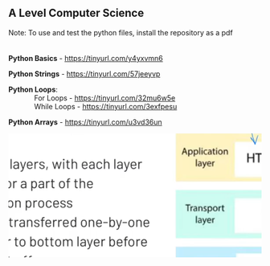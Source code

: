 ## A Level Computer Science

Note: To use and test the python files, install the repository as a pdf
<br /><br /><br />
**Python Basics** - https://tinyurl.com/y4yxvmn6

**Python Strings** - https://tinyurl.com/57jeeyvp

**Python Loops**:</br>&nbsp;&nbsp;&nbsp;&nbsp;&nbsp;&nbsp;&nbsp;&nbsp;&nbsp;&nbsp;&nbsp;&nbsp;
		For Loops - https://tinyurl.com/32mu6w5e </br>&nbsp;&nbsp;&nbsp;&nbsp;&nbsp;&nbsp;&nbsp;&nbsp;&nbsp;&nbsp;&nbsp;&nbsp;
		While Loops - https://tinyurl.com/3exfpesu
		
**Python Arrays** - https://tinyurl.com/u3vd36un


![Pasted image 20250818182500.png](A2%20Notes/Assets/Pasted%20image%2020250818182500.png)
